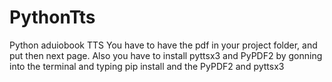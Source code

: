 # PythonTts
Python aduiobook TTS
You have to have the pdf in your project folder, and put then next page.
Also you have to install pyttsx3 and PyPDF2 by gonning into the terminal and typing pip install and the PyPDF2 and pyttsx3
